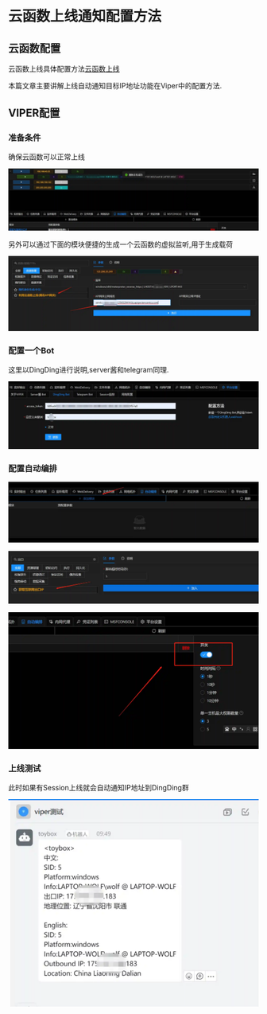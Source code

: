 # 云函数上线通知配置方法

## 云函数配置

云函数上线具体配置方法[云函数上线](./cloud_function_online)

本篇文章主要讲解上线自动通知目标IP地址功能在Viper中的配置方法.

## VIPER配置

### 准备条件

确保云函数可以正常上线

![](img\cloud_function_online_notification_configuration\1.webp)

另外可以通过下面的模块便捷的生成一个云函数的虚拟监听,用于生成载荷

![](img\cloud_function_online_notification_configuration\2.webp)

### 配置一个Bot

这里以DingDing进行说明,server酱和telegram同理.

![](img\cloud_function_online_notification_configuration\3.webp)

### 配置自动编排

![](img\cloud_function_online_notification_configuration\4.webp)

![](img\cloud_function_online_notification_configuration\5.webp)

![](img\cloud_function_online_notification_configuration\6.webp)

### 上线测试

此时如果有Session上线就会自动通知IP地址到DingDing群

![](img\cloud_function_online_notification_configuration\7.webp)
